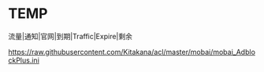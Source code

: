 # TEMP
流量|通知|官网|到期|Traffic|Expire|剩余

https://raw.githubusercontent.com/Kitakana/acl/master/mobai/mobai_AdblockPlus.ini
